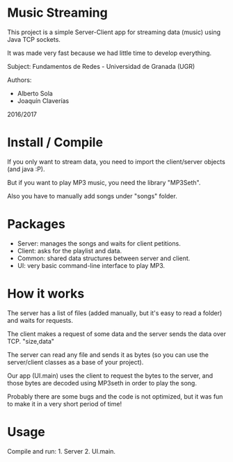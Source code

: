 # Music Streaming

This project is a simple Server-Client app for streaming data (music) using Java TCP sockets.

It was made very fast because we had little time to develop everything.

Subject: Fundamentos de Redes - Universidad de Granada (UGR)

Authors:

- Alberto Sola
- Joaquín Claverías

2016/2017

# Install / Compile

If you only want to stream data, you need to import the client/server objects (and java :P).

But if you want to play MP3 music, you need the library "MP3Seth".

Also you have to manually add songs under "songs" folder.

# Packages

- Server: manages the songs and waits for client petitions.
- Client: asks for the playlist and data.
- Common: shared data structures between server and client.
- UI: very basic command-line interface to play MP3.

# How it works

The server has a list of files (added manually, but it's easy to read a folder) and waits for requests.

 The client makes a request of some data and the server sends the data over TCP. "size,data"

 The server can read any file and sends it as bytes (so you can use the server/client classes as a base of your project).

 Our app (UI.main) uses the client to request the bytes to the server, and those bytes are decoded using MP3seth in order to play the song.

 Probably there are some bugs and the code is not optimized, but it was fun to make it in a very short period of time!

# Usage

Compile and run: 1. Server 2. UI.main.
